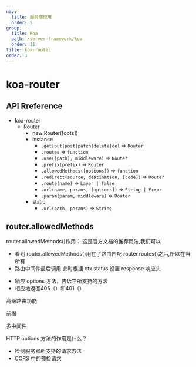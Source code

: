 ```yaml
---
nav:
  title: 服务端应用
  order: 5
group:
  title: Koa
  path: /server-framework/koa
  order: 11
title: koa-router
order: 3
---
```


# koa-router

## API Rreference

- koa-router
  - Router
    - new Router([opts])
    - instance
      - `.get|put|post|patch|delete|del` => `Router`
      - `.routes` => `function`
      - `.use([path], middleware)` => `Router`
      - `.prefix(prefix)` => `Router`
      - `.allowedMethods([options])` => `function`
      - `.redirect(source, destination, [code])` => `Router`
      - `.route(name)` => `Layer | false`
      - `.url(name, params, [options])` => `String | Error`
      - `.param(param, middleware)` => `Router`
    - static
      - `.url(path, params)` => `String`

## router.allowedMethods

router.allowedMethods()作用： 这是官方文档的推荐用法,我们可以

- 看到 router.allowedMethods()用在了路由匹配 router.routes()之后,所以在当所有
- 路由中间件最后调用.此时根据 ctx.status 设置 response 响应头

* 响应 options 方法，告诉它所支持的方法
* 相应地返回405（）和401（）


高级路由功能

前缀

多中间件


HTTP options 方法的作用是什么？

* 检测服务器所支持的请求方法
* CORS 中的预检请求